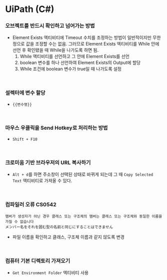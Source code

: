 UiPath (C#)
===

### 오브젝트를 반드시 확인하고 넘어가는 방법
* Element Exists 액티비티에 Timeout 수치를 조정하는 방법이 일반적이지만 무한정으로 값을 조정할 수는 없음. 그러므로 Element Exists 액티비티를 While 안에 선언 후 확인됐을 때 While을 나가도록 하면 됨.
  1. While 액티비티를 선언하고 그 안에 Element Exists를 선언
  2. boolean 변수를 하나 선언하여 Element Exists의 Output에 할당
  3. While 조건에 boolean 변수가 true일 때 나가도록 설정

<br>

### 설렉터에 변수 할당
* `{{변수명}}`

<br>

### 마우스 우클릭을 Send Hotkey로 처리하는 방법
* `Shift + F10`

<br>

### 크로미움 기반 브라우저의 URL 복사하기
* `Alt + d`를 하면 주소창이 선택된 상태로 바뀌게 되는데 그 때 `Copy Selected Text` 액티비티로 가져올 수 있다.

<br>

### 컴파일러 오류 CS0542
```
멤버가 생성자가 아닌 경우 클래스 또는 구조체의 멤버는 클래스 또는 구조체와 동일한 이름을 가질 수 없습니다
メンバー名をそれを囲む型の名前と同じにすることはできません
```
* 파일 이름을 확인하고 클래스, 구조체 이름과 같지 않도록 변경

<br>

### 컴퓨터 기본 디렉토리 가져오기
* `Get Environment Folder` 액티비티 사용

<br>

